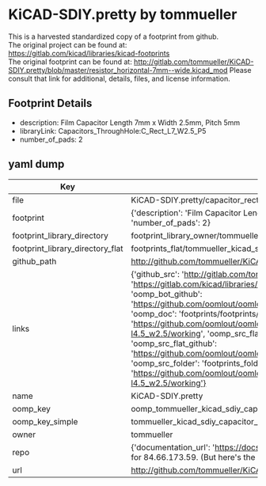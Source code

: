 # KiCAD-SDIY.pretty by tommueller  
This is a harvested standardized copy of a footprint from github.  
The original project can be found at:  
https://gitlab.com/kicad/libraries/kicad-footprints  
The original footprint can be found at:
http://gitlab.com/tommueller/KiCAD-SDIY.pretty/blob/master/resistor_horizontal-7mm--wide.kicad_mod
Please consult that link for additional, details, files, and license information.  
## Footprint Details
* description: Film Capacitor Length 7mm x Width 2.5mm, Pitch 5mm  
* libraryLink: Capacitors_ThroughHole:C_Rect_L7_W2.5_P5  
* number_of_pads: 2  
## yaml dump  
| Key | Value |  
| --- | --- |  
| file | KiCAD-SDIY.pretty/capacitor_rect-l4.5_w2.5.kicad_mod |  
| footprint | {'description': 'Film Capacitor Length 7mm x Width 2.5mm, Pitch 5mm', 'libraryLink': 'Capacitors_ThroughHole:C_Rect_L7_W2.5_P5', 'number_of_pads': 2} |  
| footprint_library_directory | footprint_library_owner/tommueller_KiCAD-SDIY.pretty |  
| footprint_library_directory_flat | footprints_flat/tommueller_kicad_sdiy_capacitor_rect_l4_5_w2_5/working |  
| github_path | http://github.com/tommueller/KiCAD-SDIY.pretty/blob/master/capacitor_rect-l4.5_w2.5.kicad_mod |  
| links | {'github_src': 'http://gitlab.com/tommueller/KiCAD-SDIY.pretty/blob/master/resistor_horizontal-7mm--wide.kicad_mod', 'github_src_repo': 'https://gitlab.com/kicad/libraries/kicad-footprints', 'oomp_bot': 'footprints/tommueller_kicad_sdiy_capacitor_rect_l4_5_w2_5/working', 'oomp_bot_github': 'https://github.com/oomlout/oomlout_oomp_footprint_bot/tree/main/footprints/tommueller_kicad_sdiy_capacitor_rect_l4_5_w2_5/working', 'oomp_doc': 'footprints/footprints/tommueller/KiCAD-SDIY/capacitor_rect-l4.5_w2.5/working/', 'oomp_doc_github': 'https://github.com/oomlout/oomlout_oomp_footprint_doc/tree/main/footprints/footprints/tommueller/KiCAD-SDIY/capacitor_rect-l4.5_w2.5/working', 'oomp_src_flat': 'footprints_flat/footprints_flat/tommueller_kicad_sdiy_capacitor_rect_l4_5_w2_5/working', 'oomp_src_flat_github': 'https://github.com/oomlout/oomlout_oomp_footprint_src/tree/main/footprints_flat/tommueller_kicad_sdiy_capacitor_rect_l4_5_w2_5/working', 'oomp_src_folder': 'footprints_folder/footprints_folder/tommueller/KiCAD-SDIY/capacitor_rect-l4.5_w2.5/working', 'oomp_src_folder_github': 'https://github.com/oomlout/oomlout_oomp_footprint_src/tree/main/footprints_folder/tommueller/KiCAD-SDIY/capacitor_rect-l4.5_w2.5/working'} |  
| name | KiCAD-SDIY.pretty |  
| oomp_key | oomp_tommueller_kicad_sdiy_capacitor_rect_l4_5_w2_5 |  
| oomp_key_simple | tommueller_kicad_sdiy_capacitor_rect_l4_5_w2_5 |  
| owner | tommueller |  
| repo | {'documentation_url': 'https://docs.github.com/rest/overview/resources-in-the-rest-api#rate-limiting', 'message': "API rate limit exceeded for 84.66.173.59. (But here's the good news: Authenticated requests get a higher rate limit. Check out the documentation for more details.)"} |  
| url | http://github.com/tommueller/KiCAD-SDIY.pretty |  

